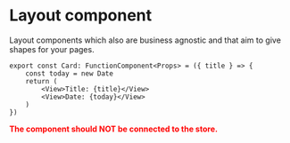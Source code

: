# Layout component

Layout components which also are business agnostic and that aim to give shapes for your pages.

```tsx
export const Card: FunctionComponent<Props> = ({ title } => {
    const today = new Date
    return (
        <View>Title: {title}</View>
        <View>Date: {today}</View>
    )
})
```
**<font color=red>The component should NOT be connected to the store.</font>**